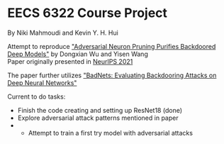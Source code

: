 # EECS 6322 Course Project

By Niki Mahmoudi and Kevin Y. H. Hui

Attempt to reproduce ["Adversarial Neuron Pruning Purifies Backdoored Deep Models"](https://openreview.net/pdf?id=4cEapqXfP30) by Dongxian Wu and Yisen Wang \
Paper originally presented in [NeurIPS 2021](https://neurips.cc/virtual/2021/poster/27055)

The paper further utilizes ["BadNets: Evaluating Backdooring Attacks on Deep Neural Networks"](https://ieeexplore.ieee.org/stamp/stamp.jsp?tp=&arnumber=8685687)

Current to do tasks:
- Finish the code creating and setting up ResNet18 (done)
- Explore adversarial attack patterns mentioned in paper
- - Attempt to train a first try model with adversarial attacks